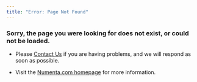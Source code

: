 ```yaml
---
title: "Error: Page Not Found"
---
```


### Sorry, the page you were looking for does not exist, or could not be loaded.

* Please [Contact Us](http://numenta.com/contact/) if you are having problems,
  and we will respond as soon as possible.

* Visit the [Numenta.com homepage](http://numenta.com/) for more information.
